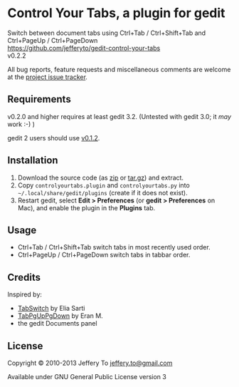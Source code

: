 # Control Your Tabs, a plugin for gedit #

Switch between document tabs using Ctrl+Tab / Ctrl+Shift+Tab and
Ctrl+PageUp / Ctrl+PageDown  
<https://github.com/jefferyto/gedit-control-your-tabs>  
v0.2.2

All bug reports, feature requests and miscellaneous comments are welcome
at the [project issue tracker][].

## Requirements ##

v0.2.0 and higher requires at least gedit 3.2. (Untested with gedit 3.0;
it *may* work :-) )

gedit 2 users should use [v0.1.2][].

## Installation ##

1.  Download the source code (as [zip][] or [tar.gz][]) and extract.
2.  Copy `controlyourtabs.plugin` and `controlyourtabs.py` into
    `~/.local/share/gedit/plugins` (create if it does not exist).
3.  Restart gedit, select **Edit > Preferences** (or
    **gedit > Preferences** on Mac), and enable the plugin in the
    **Plugins** tab.

## Usage ##

*   Ctrl+Tab / Ctrl+Shift+Tab switch tabs in most recently used order.
*   Ctrl+PageUp / Ctrl+PageDown switch tabs in tabbar order.

## Credits ##

Inspired by:

*   [TabSwitch][] by Elia Sarti
*   [TabPgUpPgDown][] by Eran M.
*   the gedit Documents panel

## License ##

Copyright &copy; 2010-2013 Jeffery To <jeffery.to@gmail.com>

Available under GNU General Public License version 3


[project issue tracker]: https://github.com/jefferyto/gedit-control-your-tabs/issues
[zip]: https://github.com/jefferyto/gedit-control-your-tabs/archive/master.zip
[tar.gz]: https://github.com/jefferyto/gedit-control-your-tabs/archive/master.tar.gz
[v0.1.2]: https://github.com/jefferyto/gedit-control-your-tabs/archive/v0.1.2.zip
[TabSwitch]: http://live.gnome.org/Gedit/Plugins?action=AttachFile&do=get&target=tabswitch.tar.gz
[TabPgUpPgDown]: http://live.gnome.org/Gedit/Plugins?action=AttachFile&do=get&target=tabpgupdown.tar.gz
